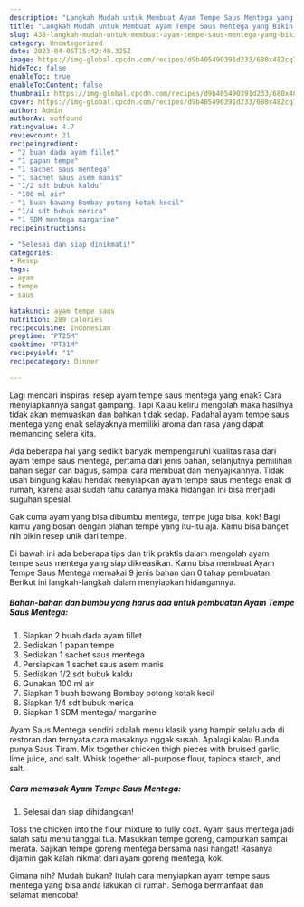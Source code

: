 ```yaml
---
description: "Langkah Mudah untuk Membuat Ayam Tempe Saus Mentega yang Bikin Ngiler, Buat Buka Puasa}"
title: "Langkah Mudah untuk Membuat Ayam Tempe Saus Mentega yang Bikin Ngiler, Buat Buka Puasa}"
slug: 438-langkah-mudah-untuk-membuat-ayam-tempe-saus-mentega-yang-bikin-ngiler-buat-buka-puasa
category: Uncategorized
date: 2023-04-05T15:42:40.325Z
image: https://img-global.cpcdn.com/recipes/d9b405490391d233/680x482cq70/ayam-tempe-saus-mentega-foto-resep-utama.jpg
hideToc: false
enableToc: true
enableTocContent: false
thumbnail: https://img-global.cpcdn.com/recipes/d9b405490391d233/680x482cq70/ayam-tempe-saus-mentega-foto-resep-utama.jpg
cover: https://img-global.cpcdn.com/recipes/d9b405490391d233/680x482cq70/ayam-tempe-saus-mentega-foto-resep-utama.jpg
author: Admin
authorAv: notfound
ratingvalue: 4.7
reviewcount: 21
recipeingredient:
- "2 buah dada ayam fillet"
- "1 papan tempe"
- "1 sachet saus mentega"
- "1 sachet saus asem manis"
- "1/2 sdt bubuk kaldu"
- "100 ml air"
- "1 buah bawang Bombay potong kotak kecil"
- "1/4 sdt bubuk merica"
- "1 SDM mentega margarine"
recipeinstructions:

- "Selesai dan siap dinikmati!"
categories:
- Resep
tags:
- ayam
- tempe
- saus

katakunci: ayam tempe saus 
nutrition: 289 calories
recipecuisine: Indonesian
preptime: "PT25M"
cooktime: "PT31M"
recipeyield: "1"
recipecategory: Dinner

---
```



Lagi mencari inspirasi resep ayam tempe saus mentega yang enak? Cara menyiapkannya sangat gampang. Tapi Kalau keliru mengolah maka hasilnya tidak akan memuaskan dan bahkan tidak sedap. Padahal ayam tempe saus mentega yang enak selayaknya memiliki aroma dan rasa yang dapat memancing selera kita.


Ada beberapa hal yang sedikit banyak mempengaruhi kualitas rasa dari ayam tempe saus mentega, pertama dari jenis bahan, selanjutnya pemilihan bahan segar dan bagus, sampai cara membuat dan menyajikannya. Tidak usah bingung kalau hendak menyiapkan ayam tempe saus mentega enak di rumah, karena asal sudah tahu caranya maka hidangan ini bisa menjadi suguhan spesial.

Gak cuma ayam yang bisa dibumbu mentega, tempe juga bisa, kok! Bagi kamu yang bosan dengan olahan tempe yang itu-itu aja. Kamu bisa banget nih bikin resep unik dari tempe.


Di bawah ini ada beberapa tips dan trik praktis dalam mengolah ayam tempe saus mentega yang siap dikreasikan. Kamu bisa membuat Ayam Tempe Saus Mentega memakai 9 jenis bahan dan 0 tahap pembuatan. Berikut ini langkah-langkah dalam menyiapkan hidangannya.

<!--inarticleads1-->

##### Bahan-bahan dan bumbu yang harus ada untuk pembuatan Ayam Tempe Saus Mentega:

1. Siapkan 2 buah dada ayam fillet
1. Sediakan 1 papan tempe
1. Sediakan 1 sachet saus mentega
1. Persiapkan 1 sachet saus asem manis
1. Sediakan 1/2 sdt bubuk kaldu
1. Gunakan 100 ml air
1. Siapkan 1 buah bawang Bombay potong kotak kecil
1. Siapkan 1/4 sdt bubuk merica
1. Siapkan 1 SDM mentega/ margarine


Ayam Saus Mentega sendiri adalah menu klasik yang hampir selalu ada di restoran dan ternyata cara masaknya nggak susah. Apalagi kalau Bunda punya Saus Tiram. Mix together chicken thigh pieces with bruised garlic, lime juice, and salt. Whisk together all-purpose flour, tapioca starch, and salt. 

<!--inarticleads2-->

##### Cara memasak Ayam Tempe Saus Mentega:


1. Selesai dan siap dihidangkan!

Toss the chicken into the flour mixture to fully coat. Ayam saus mentega jadi salah satu menu tanggal tua. Masukkan tempe goreng, campurkan sampai merata. Sajikan tempe goreng mentega bersama nasi hangat! Rasanya dijamin gak kalah nikmat dari ayam goreng mentega, kok. 

Gimana nih? Mudah bukan? Itulah cara menyiapkan ayam tempe saus mentega yang bisa anda lakukan di rumah. Semoga bermanfaat dan selamat mencoba!
